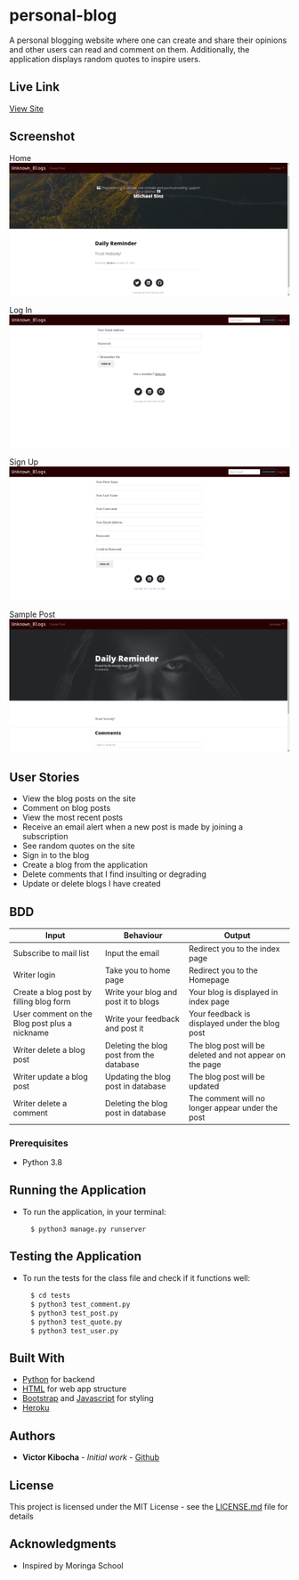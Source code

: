 # personal-blog
A personal blogging website where one can create and share their opinions and other users can read and comment on them. Additionally,
the application displays random quotes to inspire users. 

## Live Link
[View Site](https://flask-blog-personal.herokuapp.com/)

## Screenshot
Home
<img src="https://github.com/TechVictorKE/personal-blog/blob/master/app/static/img/home-screenshot.png">

Log In
<img src="https://github.com/TechVictorKE/personal-blog/blob/master/app/static/img/login-screenshot.png">

Sign Up
<img src="https://github.com/TechVictorKE/personal-blog/blob/master/app/static/img/signup-screenshot.png">

Sample Post
<img src="https://github.com/TechVictorKE/personal-blog/blob/master/app/static/img/post-screenshot.png">

## User Stories

* View the blog posts on the site
* Comment on blog posts
* View the most recent posts
* Receive an email alert when a new post is made by joining a subscription
* See random quotes on the site
* Sign in to the blog
* Create a blog from the application
* Delete comments that I find insulting or degrading
* Update or delete blogs I have created

## BDD
| Input                    | Behaviour                       | Output                                       |
| -------------------------| ------------------------------  | -------------------------------------------- |
| Subscribe to mail list              | Input the email               | Redirect you to the index page               |
| Writer login                    | Take you to home page           | Redirect you to the Homepage                 |
| Create a blog post by filling blog form          | Write your blog and post it to blogs    | Your blog is displayed  in index page                     | 
| User comment on the Blog post plus a nickname | Write your feedback and post it | Your feedback is displayed under the blog post   |
| Writer delete a blog post       | Deleting the blog post from the database    | The blog post will be deleted and not appear on the page                  |
| Writer update a blog post       | Updating the blog post in database    | The blog post will be updated                |
| Writer delete a comment         | Deleting the blog post in database    | The comment will no longer appear under the post                   |

### Prerequisites

* Python 3.8

## Running the Application
* To run the application, in your terminal:

        $ python3 manage.py runserver
      
        
## Testing the Application
* To run the tests for the class file and check if it functions well:

        $ cd tests
        $ python3 test_comment.py
        $ python3 test_post.py
        $ python3 test_quote.py
        $ python3 test_user.py
        


## Built With

* [Python](https://www.python.org/) for backend
* [HTML](https://html.com/) for web app structure
* [Bootstrap](https://getbootstrap.com/) and [Javascript](https://www.javascript.com/) for styling
* [Heroku](https://heroku.com)

## Authors

* **Victor  Kibocha** - *Initial work* - [Github](https://github.com/TechVictorKE/)

## License

This project is licensed under the MIT License - see the [LICENSE.md](LICENSE.md) file for details

## Acknowledgments

* Inspired by Moringa School
